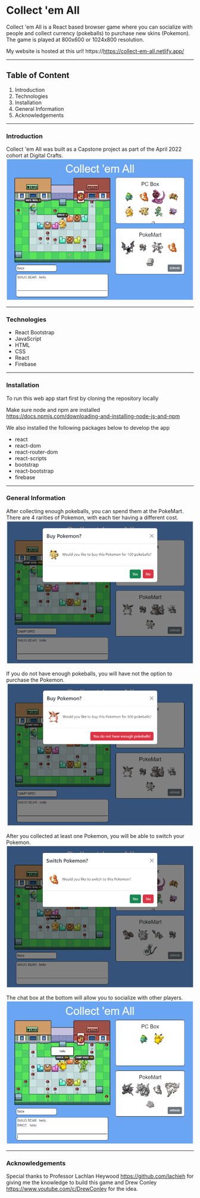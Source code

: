 # Collect 'em All

Collect 'em All is a React based browser game where you can socialize with people and collect currency (pokeballs) to purchase new skins (Pokemon). The game is played at 800x600 or 1024x800 resolution.

My website is hosted at this url!
https://https://collect-em-all.netlify.app/

---

## Table of Content

1. Introduction
2. Technologies
3. Installation
4. General Information
5. Acknowledgements

---

### Introduction

Collect 'em All was built as a Capstone project as part of the April 2022 cohort at Digital Crafts. 
![Collect 'em All Game](/public/home.png)

---

### Technologies

- React Bootstrap
- JavaScript
- HTML
- CSS
- React
- Firebase

---

### Installation

To run this web app start first by cloning the repository locally

Make sure node and npm are installed
<https://docs.npmjs.com/downloading-and-installing-node-js-and-npm>

We also installed the following packages below to develop the app
- react
- react-dom
- react-router-dom
- react-scripts
- bootstrap
- react-bootstrap
- firebase

---

### General Information

After collecting enough pokeballs, you can spend them at the PokeMart. There are 4 rarities of Pokemon, with each tier having a different cost.
![Collect 'em All Buying Pokemon](/public/buy.png)

If you do not have enough pokeballs, you will have not the option to purchase the Pokemon.
![Collect 'em All Not Enough Money](/public/no-money.png)

After you collected at least one Pokemon, you will be able to switch your Pokemon.
![Collect 'em All Switching Pokemon](/public/switch.png)

The chat box at the bottom will allow you to socialize with other players.
![Collect 'em All Chatting](/public/chat.png)

---

### Acknowledgements

Special thanks to Professor Lachlan Heywood <https://github.com/lachieh> for giving me the knowledge to build this game and Drew Conley <https://www.youtube.com/c/DrewConley> for the idea.
